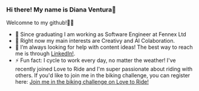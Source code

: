 ### Hi there! My name is Diana Ventura👋

Welcomne to my github!🌸✨

- 🔭 Since graduating I am working as Software Engineer at Fennex Ltd
- 🌱 Right now my main interests are Creativy and AI Colaboration.
- 🤔 I’m always looking for help with content ideas! The best way to reach me is through [LinkedIn!](https://www.linkedin.com/in/diana-ventura-v/).
- ⚡ Fun fact: I cycle to work every day, no matter the weather! I've recently joined Love to Ride and I'm super passionate about riding with others. If you'd like to join me in the biking challenge, you can register here: [Join me in the biking challenge on Love to Ride!](https://www.lovetoride.net/abz?ic=eab04e9a&locale=en-GB)

<!--
**dianaventura/dianaventura** is a ✨ _special_ ✨ repository because its `README.md` (this file) appears on your GitHub profile.

Here are some ideas to get you started:

- 🔭 I’m currently working on ...
- 🌱 I’m currently learning ...
- 👯 I’m looking to collaborate on ...
- 🤔 I’m looking for help with ...
- 💬 Ask me about ...
- 📫 How to reach me: ...
- 😄 Pronouns: ...
- ⚡ Fun fact: ...
-->
